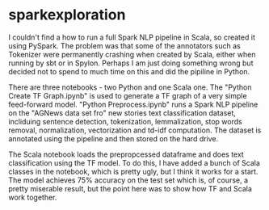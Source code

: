 # sparkexploration
I couldn't find a how to run a full Spark NLP pipeline in Scala, so created it using PySpark. The problem was that some of the annotators such as Tokenizer were permanently crashing when created by Scala, either when running by sbt or in Spylon. Perhaps I am just doing something wrong but decided not to spend to much time on this and did the pipiline in Python.

There are three notebooks - two Python and one Scala one. The "Python Create TF Graph.ipynb" is used to generate a TF graph of a very simple feed-forward model. "Python Preprocess.ipynb" runs a Spark NLP pipeline on the "AGNews data set fro" new stories text classification dataset, incliduing sentence detection, tokenization, lemmalization, stop words removal, normalization, vectorization and td-idf computation. The dataset is annotated using the pipeline and then stored on the hard drive. 

The Scala notebook loads the prepropcessed dataframe and does text classification using the TF model. To do this, I have added a bunch of Scala classes in the notebook, which is pretty ugly, but I think it works for a start. The model achieves 75% accuracy on the test set which is, of course, a pretty miserable result, but the point here was to show how TF and Scala work together. 
